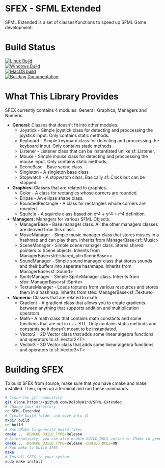 # SFEX - SFML Extended
SFML Extended is a set of classes/functions to speed up SFML Game development.

# Build Status
[![Linux Build](https://github.com/DolphyWind/SFML-Extended/actions/workflows/linux_build.yml/badge.svg)](https://github.com/DolphyWind/SFML-Extended/actions/workflows/linux_build.yml)  
[![Windows Build](https://github.com/DolphyWind/SFML-Extended/actions/workflows/windows_build.yml/badge.svg)](https://github.com/DolphyWind/SFML-Extended/actions/workflows/windows_build.yml)  
[![MacOS build](https://github.com/DolphyWind/SFML-Extended/actions/workflows/mac_build.yml/badge.svg)](https://github.com/DolphyWind/SFML-Extended/actions/workflows/mac_build.yml)  
[![Building Documentation](https://github.com/DolphyWind/SFML-Extended/actions/workflows/build_docs.yml/badge.svg)](https://github.com/DolphyWind/SFML-Extended/actions/workflows/build_docs.yml)

# What This Library Provides
SFEX currently contains 4 modules: General, Graphics, Managers and Numeric.

- **General:** Classes that doesn't fit into other modules.
    - Joystick - Simple joystick class for detecting and proccessing the joystick input. Only contains static methods.
    - Keyboard - Simple keyboard class for detecting and proccessing the keyboard input. Only contains static methods.
    - Listener - Listener class that can be instantiated unlike sf::Listener.
    - Mouse - Simple mouse class for detecting and proccessing the mouse input. Only contains static methods.
    - SceneBase - Base scene class.
    - Singleton - A singleton base class. 
    - Stopwatch - A stopwatch class. Basically sf::Clock but can be stopped.
- **Graphics:** Classes that are related to graphics.
    - Color - A class for rectangles whose corners are rounded.
    - Ellipse - An ellipse shape class.
    - RoundedRectangle - A class for rectangles whose corners are rounded.
    - Squircle - A squircle class based on x^4 + y^4 = r^4 definition.
- **Managers:** Managers for various SFML Objects.
    - ManagerBase - Base manager class. All the other managers classes are derived from this class.
    - MusicManager - Simple music manager class that stores musics in a hashmap and can play them. Inherits from ManagerBase\<sf::Music\>
    - SceneManager - Simple scene manager class. Stores shared pointers to Scene objects. Inherits from ManagerBase\<std::shared_ptr\<SceneBase\>\>
    - SoundManager - Simple sound manager class that stores sounds and their buffers into seperate hashmaps. Inherits from ManagerBase\<sf::Sound\>
    - SpriteManager - Simple SpriteManager class. Inherits from sfex::ManagerBase\<sf::Sprite\>
    - TextureManager - Loads textures from various resources and stores them in a hashmap. Inherits from sfex::ManagerBase\<sf::Texture\>
- **Numeric:** Classes that are related to math.
    - Gradient - A gradient class that allows you to create gradients between anything that supports addition and multiplication operators.
    - Math - A math class that contains math constants and some functions that are not in c++ STL. Only contains static methods and constants so it doesn't meant to be instantiated.
    - Vector2 - 2D Vector class that adds some linear algebra functions and operators to sf::Vector2\<T\>
    - Vector3 - 3D Vector class that adds some linear algebra functions and operators to sf::Vector3\<T\>

# Building SFEX

To build SFEX from source, make sure that you have cmake and make installed. Then, open up a terminal and run these commands.
```bash
# Clone the git repository
git clone https://github.com/DolphyWind/SFML-Extended
# Change your directory
cd SFML-Extended
# Create build folder and move into it
mkdir build
cd build
# Run CMake to generate build files
cmake .. -DCMAKE_BUILD_TYPE=Release
# Alternatively, you can also enable BUILD_DOCS option in CMake to generate documentation via Doxygen.
cmake .. -DCMAKE_BUILD_TYPE=Release -DBUILD_DOCS=ON
# Run make to build SFEX
make
# Install SFEX to your system
sudo make install
```

